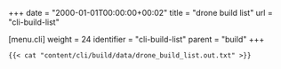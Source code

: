 +++
date = "2000-01-01T00:00:00+00:02"
title = "drone build list"
url = "cli-build-list"

[menu.cli]
  weight = 24
  identifier = "cli-build-list"
  parent = "build"
+++

```text
{{< cat "content/cli/build/data/drone_build_list.out.txt" >}}
```
